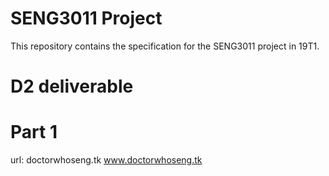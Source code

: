 # SENG3011 Project 
This repository contains the specification for the SENG3011 project in 19T1.

# D2 deliverable
# Part 1
url: doctorwhoseng.tk 
     www.doctorwhoseng.tk
